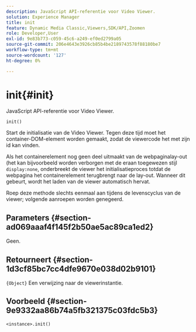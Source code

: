 ```yaml
---
description: JavaScript API-referentie voor Video Viewer.
solution: Experience Manager
title: init
feature: Dynamic Media Classic,Viewers,SDK/API,Zoomen
role: Developer,User
exl-id: 9e83b773-c059-45c6-a249-ef0ed2799a05
source-git-commit: 206e4643e3926cb85b4be2189743578f88180be7
workflow-type: tm+mt
source-wordcount: '127'
ht-degree: 0%

---
```


# init{#init}

JavaScript API-referentie voor Video Viewer.

`init()`

Start de initialisatie van de Video Viewer. Tegen deze tijd moet het container-DOM-element worden gemaakt, zodat de viewercode het met zijn id kan vinden.

Als het containerelement nog geen deel uitmaakt van de webpaginalay-out (het kan bijvoorbeeld worden verborgen met de eraan toegewezen stijl `display:none`, onderbreekt de viewer het initialisatieproces totdat de webpagina het containerelement terugbrengt naar de lay-out. Wanneer dit gebeurt, wordt het laden van de viewer automatisch hervat.

Roep deze methode slechts eenmaal aan tijdens de levenscyclus van de viewer; volgende aanroepen worden genegeerd.

## Parameters {#section-ad069aaaf4f145f2b50ae5ac89ca1ed2}

Geen.

## Retourneert {#section-1d3cf85bc7cc4dfe9670e038d02b9101}

`{Object}` Een verwijzing naar de viewerinstantie.

## Voorbeeld {#section-9e9332aa86b74a5fb321375c03fdc5b3}

```
<instance>.init()
```
